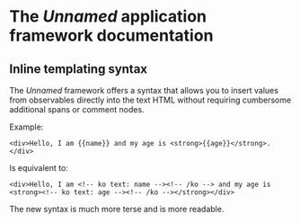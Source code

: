 # The *Unnamed* application framework documentation
## Inline templating syntax
The *Unnamed* framework offers a syntax that allows you to insert values from observables directly into the text HTML without requiring cumbersome additional spans or comment nodes.

Example:

    <div>Hello, I am {{name}} and my age is <strong>{{age}}</strong>.</div>

Is equivalent to:

    <div>Hello, I am <!-- ko text: name --><!-- /ko --> and my age is <strong><!-- ko text: age --><!-- /ko --></strong></div>

The new syntax is much more terse and is more readable.

